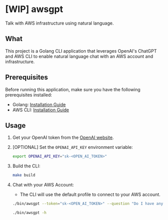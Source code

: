 # [WIP] awsgpt

Talk with AWS infrastructure using natural language.

## What

This project is a Golang CLI application that leverages OpenAI's ChatGPT and AWS CLI to enable natural language chat with an AWS account and infrastructure.

## Prerequisites

Before running this application, make sure you have the following prerequisites installed:

- Golang: [Installation Guide](https://golang.org/doc/install)
- AWS CLI: [Installation Guide](https://docs.aws.amazon.com/cli/latest/userguide/cli-configure-files.html)

## Usage

1. Get your OpenAI token from the [OpenAI website](https://platform.openai.com/account/api-keys).
2. [OPTIONAL] Set the `OPENAI_API_KEY` environment variable:

    ```bash
    export OPENAI_API_KEY="sk-<OPEN_AI_TOKEN>"
    ```

3. Build the CLI:

    ```bash
    make build
    ```

4. Chat with your AWS Account:

    - The CLI will use the default profile to connect to your AWS account.

    ```bash
    ./bin/awsgpt --token="sk-<OPEN_AI_TOKEN>" --question "Do I have any buckets in my account?"
    ```

    ```bash
    ./bin/awsgpt -h
    ```
